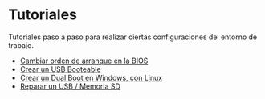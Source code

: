 # Tutoriales
Tutoriales paso a paso para realizar ciertas configuraciones del entorno de trabajo.  

- [Cambiar orden de arranque en la BIOS](./bios/ordenDeArranque.md)
- [Crear un USB Booteable](./usb_booteable/crear_USB_booteable.md)
- [Crear un Dual Boot en Windows, con Linux](./dualboot/dualboot-linux-w10.md)
- [Reparar un USB / Memoria SD](./reparar_USB/reparar_USB.md)